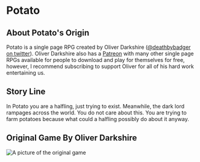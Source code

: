 # Potato
## About Potato's Origin
Potato is a single page RPG created by Oliver Darkshire ([@deathbybadger on twitter](https://twitter.com/deathbybadger)). Oliver Darkshire also has a [Patreon](https://www.patreon.com/deathbybadger) with many other single page RPGs available for people to download and play for themselves for free, however, I recommend subscribing to support Oliver for all of his hard work entertaining us.

## Story Line
In Potato you are a halfling, just trying to exist. Meanwhile, the dark lord rampages across the world. You do not care about this. You are trying to farm potatoes because what could a halfling possibly do about it anyway.

## Original Game By Oliver Darkshire
![A picture of the original game](https://pbs.twimg.com/media/FcCdc7CXkAYBkJA?format=png&name=4096x4096)
